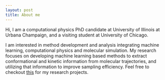 ```yaml
---
layout: post
title: About me
---
```


Hi, I am a computational physics PhD candidate at University of Illinois at Urbana Champaign, and a visiting student at University of Chicago.  

I am interested in method development and analysis integrating machine learning, computational physics and molecular simulation.  My research focuses on developing machine learning based methods to extract conformational and kinetic information from molecular trajectories, and utilizing that information to improve sampling efficiency.  Feel free to checkout [this](/research) for my research projects.

